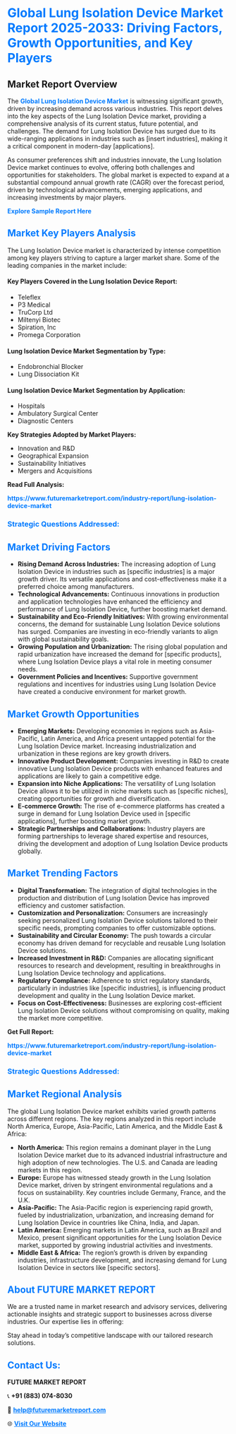 <h1 style="color: #007BFF;">Global Lung Isolation Device Market Report 2025-2033: Driving Factors, Growth Opportunities, and Key Players</h1>

<section id="overview">
<h2>Market Report Overview</h2>
<p>The <a href="https://www.futuremarketreport.com/industry-report/lung-isolation-device-market" style="color: #007BFF; text-decoration: none;"><strong>Global Lung Isolation Device Market</strong></a> is witnessing significant growth, driven by increasing demand across various industries. This report delves into the key aspects of the Lung Isolation Device market, providing a comprehensive analysis of its current status, future potential, and challenges. The demand for Lung Isolation Device has surged due to its wide-ranging applications in industries such as [insert industries], making it a critical component in modern-day [applications].</p>
<p>As consumer preferences shift and industries innovate, the Lung Isolation Device market continues to evolve, offering both challenges and opportunities for stakeholders. The global market is expected to expand at a substantial compound annual growth rate (CAGR) over the forecast period, driven by technological advancements, emerging applications, and increasing investments by major players.</p>
</section>

<section id="overview">
<p><a href="https://www.futuremarketreport.com/request-sample/reportId=60193" style="color: #007BFF; text-decoration: none;"><strong>Explore Sample Report Here</strong></a></p>
</section>

<section id="key-players">
<h2 style="color: #007BFF;">Market Key Players Analysis</h2>
<p>The Lung Isolation Device market is characterized by intense competition among key players striving to capture a larger market share. Some of the leading companies in the market include:</p>
<h4>Key Players Covered in the Lung Isolation Device Report:</h4>
<ul><li>Teleflex</li><li>P3 Medical</li><li>TruCorp Ltd</li><li>Miltenyi Biotec</li><li>Spiration, Inc</li><li>Promega Corporation</li></ul>
<h4>Lung Isolation Device Market Segmentation by Type:</h4>
<ul><li>Endobronchial Blocker</li><li>Lung Dissociation Kit</li></ul>

<h4>Lung Isolation Device Market Segmentation by Application:</h4>
<ul><li>Hospitals</li><li>Ambulatory Surgical Center</li><li>Diagnostic Centers</li></ul>
<p><strong>Key Strategies Adopted by Market Players:</strong></p>
<ul>
<li>Innovation and R&D</li>
<li>Geographical Expansion</li>
<li>Sustainability Initiatives</li>
<li>Mergers and Acquisitions</li>
</ul>
</section>

<section>
<p><strong>Read Full Analysis: </strong></p><a href="https://www.futuremarketreport.com/industry-report/lung-isolation-device-market" style="color: #007BFF; text-decoration: none;"><strong>https://www.futuremarketreport.com/industry-report/lung-isolation-device-market</strong></a>
<h3 style="color: #007BFF;">Strategic Questions Addressed:</h3>
</section>

<section id="driving-factors">
<h2 style="color: #007BFF;">Market Driving Factors</h2>
<ul>
<li><strong>Rising Demand Across Industries:</strong> The increasing adoption of Lung Isolation Device in industries such as [specific industries] is a major growth driver. Its versatile applications and cost-effectiveness make it a preferred choice among manufacturers.</li>
<li><strong>Technological Advancements:</strong> Continuous innovations in production and application technologies have enhanced the efficiency and performance of Lung Isolation Device, further boosting market demand.</li>
<li><strong>Sustainability and Eco-Friendly Initiatives:</strong> With growing environmental concerns, the demand for sustainable Lung Isolation Device solutions has surged. Companies are investing in eco-friendly variants to align with global sustainability goals.</li>
<li><strong>Growing Population and Urbanization:</strong> The rising global population and rapid urbanization have increased the demand for [specific products], where Lung Isolation Device plays a vital role in meeting consumer needs.</li>
<li><strong>Government Policies and Incentives:</strong> Supportive government regulations and incentives for industries using Lung Isolation Device have created a conducive environment for market growth.</li>
</ul>
</section>

<section id="growth-opportunities">
<h2 style="color: #007BFF;">Market Growth Opportunities</h2>
<ul>
<li><strong>Emerging Markets:</strong> Developing economies in regions such as Asia-Pacific, Latin America, and Africa present untapped potential for the Lung Isolation Device market. Increasing industrialization and urbanization in these regions are key growth drivers.</li>
<li><strong>Innovative Product Development:</strong> Companies investing in R&D to create innovative Lung Isolation Device products with enhanced features and applications are likely to gain a competitive edge.</li>
<li><strong>Expansion into Niche Applications:</strong> The versatility of Lung Isolation Device allows it to be utilized in niche markets such as [specific niches], creating opportunities for growth and diversification.</li>
<li><strong>E-commerce Growth:</strong> The rise of e-commerce platforms has created a surge in demand for Lung Isolation Device used in [specific applications], further boosting market growth.</li>
<li><strong>Strategic Partnerships and Collaborations:</strong> Industry players are forming partnerships to leverage shared expertise and resources, driving the development and adoption of Lung Isolation Device products globally.</li>
</ul>
</section>

<section id="trending-factors">
<h2 style="color: #007BFF;">Market Trending Factors</h2>
<ul>
<li><strong>Digital Transformation:</strong> The integration of digital technologies in the production and distribution of Lung Isolation Device has improved efficiency and customer satisfaction.</li>
<li><strong>Customization and Personalization:</strong> Consumers are increasingly seeking personalized Lung Isolation Device solutions tailored to their specific needs, prompting companies to offer customizable options.</li>
<li><strong>Sustainability and Circular Economy:</strong> The push towards a circular economy has driven demand for recyclable and reusable Lung Isolation Device solutions.</li>
<li><strong>Increased Investment in R&D:</strong> Companies are allocating significant resources to research and development, resulting in breakthroughs in Lung Isolation Device technology and applications.</li>
<li><strong>Regulatory Compliance:</strong> Adherence to strict regulatory standards, particularly in industries like [specific industries], is influencing product development and quality in the Lung Isolation Device market.</li>
<li><strong>Focus on Cost-Effectiveness:</strong> Businesses are exploring cost-efficient Lung Isolation Device solutions without compromising on quality, making the market more competitive.</li>
</ul>
</section>

<section>
<p><strong>Get Full Report: </strong></p><a href="https://www.futuremarketreport.com/industry-report/lung-isolation-device-market" style="color: #007BFF; text-decoration: none;"><strong>https://www.futuremarketreport.com/industry-report/lung-isolation-device-market</strong></a>
<h3 style="color: #007BFF;">Strategic Questions Addressed:</h3>
</section>


<section id="regional-analysis">
<h2 style="color: #007BFF;">Market Regional Analysis</h2>
<p>The global Lung Isolation Device market exhibits varied growth patterns across different regions. The key regions analyzed in this report include North America, Europe, Asia-Pacific, Latin America, and the Middle East & Africa:</p>
<ul>
<li><strong>North America:</strong> This region remains a dominant player in the Lung Isolation Device market due to its advanced industrial infrastructure and high adoption of new technologies. The U.S. and Canada are leading markets in this region.</li>
<li><strong>Europe:</strong> Europe has witnessed steady growth in the Lung Isolation Device market, driven by stringent environmental regulations and a focus on sustainability. Key countries include Germany, France, and the U.K.</li>
<li><strong>Asia-Pacific:</strong> The Asia-Pacific region is experiencing rapid growth, fueled by industrialization, urbanization, and increasing demand for Lung Isolation Device in countries like China, India, and Japan.</li>
<li><strong>Latin America:</strong> Emerging markets in Latin America, such as Brazil and Mexico, present significant opportunities for the Lung Isolation Device market, supported by growing industrial activities and investments.</li>
<li><strong>Middle East & Africa:</strong> The region’s growth is driven by expanding industries, infrastructure development, and increasing demand for Lung Isolation Device in sectors like [specific sectors].</li>
</ul>
</section>

<footer>
<h2 style="color: #007BFF;">About FUTURE MARKET REPORT</h2>
<p>We are a trusted name in market research and advisory services, delivering actionable insights and strategic support to businesses across diverse industries. Our expertise lies in offering:</p>

<p>Stay ahead in today’s competitive landscape with our tailored research solutions.</p>

<h2 style="color: #007BFF;">Contact Us:</h2>
<p><strong>FUTURE MARKET REPORT</strong></p>
<p>📞 <strong>+91 (883) 074-8030</strong></p>
<p>📧 <strong><a href="mailto:help@futuremarketreport.com" style="color: #007BFF;">help@futuremarketreport.com</a></strong></p>
<p>🌐 <strong><a href="https://www.futuremarketreport.com/" style="color: #007BFF;">Visit Our Website</a></strong></p>
</footer>